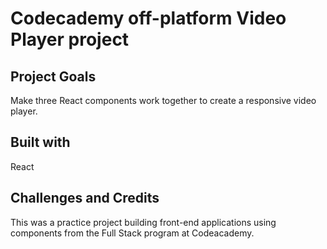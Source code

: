

# Codecademy off-platform Video Player project 

## Project Goals

Make three React components work together to create a responsive video player. 


## Built with

React


## Challenges and Credits

This was a practice project building front-end applications using components from the Full Stack program at Codeacademy.
